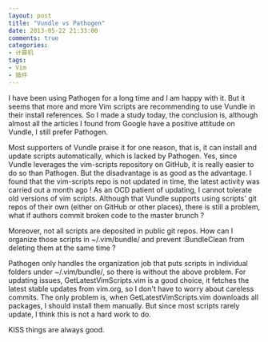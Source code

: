 ```yaml
---
layout: post
title: "Vundle vs Pathogen"
date: 2013-05-22 21:33:00
comments: true
categories:
- 计算机
tags:
- Vim
- 插件
---
```

I have been using Pathogen for a long time and I am happy with it. But it seems that more and more Vim scripts are recommending to use Vundle in their install references. So I made a study today, the conclusion is, although almost all the articles I found from Google have a positive attitude on Vundle, I still prefer Pathogen.

Most supporters of Vundle praise it for one reason, that is, it can install and update scripts automatically, which is lacked by Pathogen. Yes, since Vundle leverages the vim-scripts repository on GitHub, it is really easier to do so than Pathogen. But the disadvantage is as good as the advantage. I found that the vim-scripts repo is not updated in time, the latest activity was carried out a month ago ! As an OCD patient of updating, I cannot tolerate old versions of vim scripts. Although that Vundle supports using scripts' git repos of their own (either on GitHub or other places), there is still a problem, what if authors commit broken code to the master brunch ?

Moreover, not all scripts are deposited in public git repos. How can I organize those scripts in ~/.vim/bundle/ and prevent :BundleClean from deleting them at the same time ?

Pathogen only handles the organization job that puts scripts in individual folders under ~/.vim/bundle/, so there is without the above problem. For updating issues, GetLatestVimScripts.vim is a good choice, it fetches the latest stable updates from vim.org, so I don't have to worry about careless commits. The only problem is, when GetLatestVimScripts.vim downloads all packages, I should install them manually. But since most scripts rarely update, I think this is not a hard work to do.

KISS things are always good.
